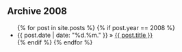 <div id="archive" class="content_box span-24">
  <div class="content_wrapper">
    <h2>Archive 2008</h2>
    <ul>
      {% for post in site.posts %}
        {% if post.year == 2008 %}
          <li><span>{{ post.date | date: "%d.%m." }}</span> &raquo; <a href="{{ post.url }}">{{ post.title }}</a></li>
        {% endif %}
      {% endfor %}
    </ul>
  </div>
</div>

